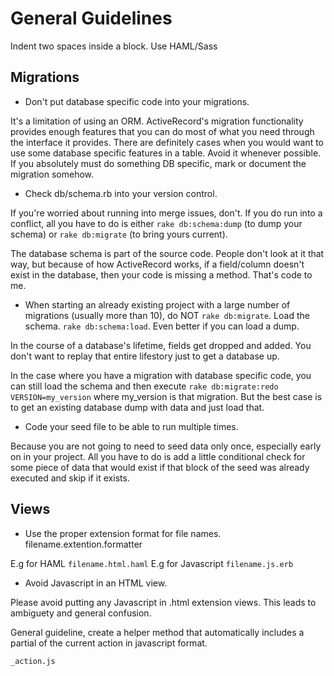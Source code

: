 General Guidelines
==================

Indent two spaces inside a block.
Use HAML/Sass

Migrations
---------------

* Don't put database specific code into your migrations.

It's a limitation of using an ORM. ActiveRecord's migration functionality provides enough features that
you can do most of what you need through the interface it provides. There are definitely cases when you
would want to use some database specific features in a table. Avoid it whenever possible. If you absolutely
must do something DB specific, mark or document the migration somehow.

* Check db/schema.rb into your version control.

If you're worried about running into merge issues, don't. If you do run into a conflict, all you have to do is
either `rake db:schema:dump` (to dump your schema) or `rake db:migrate` (to bring yours current).

The database schema is part of the source code. People don't look at it that way, but because of how ActiveRecord
works, if a field/column doesn't exist in the database, then your code is missing a method. That's code to me.

* When starting an already existing project with a large number of migrations (usually more than 10),
do NOT `rake db:migrate`. Load the schema. `rake db:schema:load`. Even better if you can load a dump.

In the course of a database's lifetime, fields get dropped and added. You don't want to replay that entire
lifestory just to get a database up.

In the case where you have a migration with database specific code, you can still load the schema and then
execute `rake db:migrate:redo VERSION=my_version` where my_version is that migration. But the best case
is to get an existing database dump with data and just load that.

* Code your seed file to be able to run multiple times.

Because you are not going to need to seed data only once, especially early on in your project. All you have
to do is add a little conditional check for some piece of data that would exist if that block of the seed was
already executed and skip if it exists.


Views
---------

* Use the proper extension format for file names.
   filename.extention.formatter

E.g for HAML `filename.html.haml`
E.g for Javascript `filename.js.erb`

* Avoid Javascript in an HTML view.

Please avoid putting any Javascript in .html extension views. This leads
to ambiguety and general confusion. 

General guideline, create a helper method that automatically includes a
partial of the current action in javascript format.

`_action.js`
